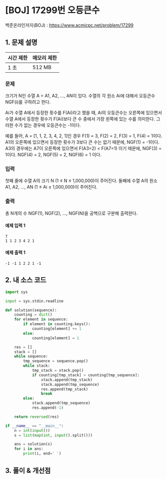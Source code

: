 # [BOJ] 17299번 오등큰수

백준온라인저지(BOJ) :  https://www.acmicpc.net/problem/17299



## 1. 문제 설명

| 시간 제한 | 메모리 제한 | 
| :-------- | :---------- |
| 1 초      | 512 MB      | 

### 문제

크기가 N인 수열 A = A1, A2, ..., AN이 있다. 수열의 각 원소 Ai에 대해서 오등큰수 NGF(i)를 구하려고 한다.

Ai가 수열 A에서 등장한 횟수를 F(Ai)라고 했을 때, Ai의 오등큰수는 오른쪽에 있으면서 수열 A에서 등장한 횟수가 F(Ai)보다 큰 수 중에서 가장 왼쪽에 있는 수를 의미한다. 그러한 수가 없는 경우에 오등큰수는 -1이다.

예를 들어, A = [1, 1, 2, 3, 4, 2, 1]인 경우 F(1) = 3, F(2) = 2, F(3) = 1, F(4) = 1이다. A1의 오른쪽에 있으면서 등장한 횟수가 3보다 큰 수는 없기 때문에, NGF(1) = -1이다. A3의 경우에는 A7이 오른쪽에 있으면서 F(A3=2) < F(A7=1) 이기 때문에, NGF(3) = 1이다. NGF(4) = 2, NGF(5) = 2, NGF(6) = 1 이다.

### 입력

첫째 줄에 수열 A의 크기 N (1 ≤ N ≤ 1,000,000)이 주어진다. 둘째에 수열 A의 원소 A1, A2, ..., AN (1 ≤ Ai ≤ 1,000,000)이 주어진다.

### 출력

총 N개의 수 NGF(1), NGF(2), ..., NGF(N)을 공백으로 구분해 출력한다.


#### 예제 입력 1

```
7
1 1 2 3 4 2 1
```

#### 예제 출력 1

```
-1 -1 1 2 2 1 -1
```

## 2. 내 소스 코드

```python
import sys

input = sys.stdin.readline

def solution(sequence):
    counting = dict()
    for element in sequence:
        if element in counting.keys():
            counting[element] += 1
        else:
            counting[element] = 1

    res = []
    stack = []
    while sequence:
        tmp_sequence = sequence.pop()
        while stack:
            tmp_stack = stack.pop()
            if counting[tmp_stack] > counting[tmp_sequence]:
                stack.append(tmp_stack)
                stack.append(tmp_sequence)
                res.append(tmp_stack)
                break
        else:
            stack.append(tmp_sequence)
            res.append(-1)

    return reversed(res)

if __name__ == "__main__":
    n = int(input())
    s = list(map(int, input().split()))

    ans = solution(s)
    for i in ans:
        print(i, end=' ')
```



## 3. 풀이 & 개선점

```python

```